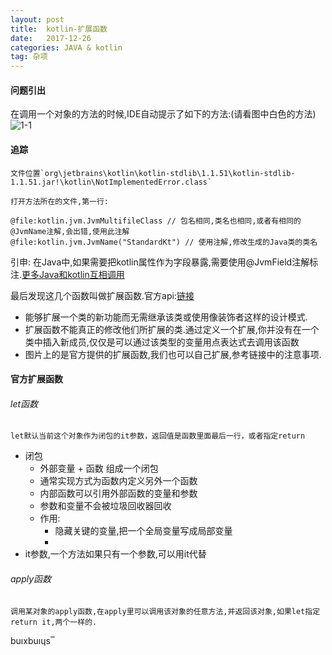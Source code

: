 ```yaml
---
layout: post
title:  kotlin-扩展函数
date:   2017-12-26
categories: JAVA & kotlin
tag: 杂项
---
```


#### 问题引出 ####

在调用一个对象的方法的时候,IDE自动提示了如下的方法:(请看图中白色的方法)
![1-1](/images/kotlin_extension_fun.png)

#### 追踪 ####

	文件位置`org\jetbrains\kotlin\kotlin-stdlib\1.1.51\kotlin-stdlib-1.1.51.jar!\kotlin\NotImplementedError.class`

	打开方法所在的文件,第一行:

	@file:kotlin.jvm.JvmMultifileClass // 包名相同,类名也相同,或者有相同的@JvmName注解,会出错,使用此注解
	@file:kotlin.jvm.JvmName("StandardKt") // 使用注解,修改生成的Java类的类名

引申:
	在Java中,如果需要把kotlin属性作为字段暴露,需要使用@JvmField注解标注.[更多Java和kotlin互相调用](https://www.kotlincn.net/docs/reference/java-to-kotlin-interop.html)

最后发现这几个函数叫做扩展函数.官方api:[链接](https://www.kotlincn.net/docs/reference/extensions.html)

- 能够扩展一个类的新功能而无需继承该类或使用像装饰者这样的设计模式.
- 扩展函数不能真正的修改他们所扩展的类.通过定义一个扩展,你并没有在一个类中插入新成员,仅仅是可以通过该类型的变量用点表达式去调用该函数
- 图片上的是官方提供的扩展函数,我们也可以自己扩展,参考链接中的注意事项.

#### 官方扩展函数 ####

###### let函数 #####

	let默认当前这个对象作为闭包的it参数，返回值是函数里面最后一行，或者指定return

- 闭包
	- 外部变量 + 函数 组成一个闭包
	- 通常实现方式为函数内定义另外一个函数
	- 内部函数可以引用外部函数的变量和参数
	- 参数和变量不会被垃圾回收器回收
	- 作用:
		- 隐藏关键的变量,把一个全局变量写成局部变量
		- 
- it参数,一个方法如果只有一个参数,可以用it代替 
 

###### apply函数 #####

	调用某对象的apply函数,在apply里可以调用该对象的任意方法,并返回该对象,如果let指定return it,两个一样的.
	
	
buıxbuıɥs‾

 
 